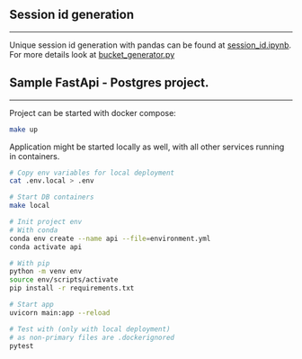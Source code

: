 ## Session id generation
---
Unique session id generation with pandas can be found at [session_id.ipynb](session_id.ipynb). For more details look at [bucket_generator.py](bucket_generator.py)

## Sample FastApi - Postgres project.
---

 Project can be started with docker compose:
```sh
make up
```

Application might be started locally as well, with all other services running in containers.
```sh
# Copy env variables for local deployment
cat .env.local > .env

# Start DB containers
make local

# Init project env
# With conda
conda env create --name api --file=environment.yml
conda activate api

# With pip
python -m venv env
source env/scripts/activate
pip install -r requirements.txt

# Start app
uvicorn main:app --reload

# Test with (only with local deployment)
# as non-primary files are .dockerignored
pytest
